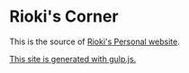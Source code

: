 
Rioki's Corner
==============

This is the source of [Rioki's Personal website][1].

[This site is generated with gulp.js.][2]

[1]: http://www.rioki.org
[2]: http://www.rioki.org/2014/12/02/overhaul-of-page-generation.html
